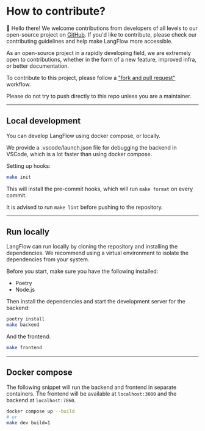 # How to contribute?

👋 Hello there! We welcome contributions from developers of all levels to our open-source project on [GitHub](https://github.com/logspace-ai/langflow). If you'd like to contribute, please check our contributing guidelines and help make LangFlow more accessible.

As an open-source project in a rapidly developing field, we are extremely open
to contributions, whether in the form of a new feature, improved infra, or better documentation.

To contribute to this project, please follow a ["fork and pull request"](https://docs.github.com/en/get-started/quickstart/contributing-to-projects) workflow.

Please do not try to push directly to this repo unless you are a maintainer.

---
## Local development

You can develop LangFlow using docker compose, or locally.

We provide a .vscode/launch.json file for debugging the backend in VSCode, which is a lot faster than using docker compose.

Setting up hooks:
```bash
make init
```

This will install the pre-commit hooks, which will run `make format` on every commit.

It is advised to run `make lint` before pushing to the repository.

---

## Run locally

LangFlow can run locally by cloning the repository and installing the dependencies. We recommend using a virtual environment to isolate the dependencies from your system.

Before you start, make sure you have the following installed:

- Poetry
- Node.js

Then install the dependencies and start the development server for the backend:

```bash
poetry install
make backend
```

And the frontend:

```bash
make frontend
```

---

## Docker compose

The following snippet will run the backend and frontend in separate containers. The frontend will be available at `localhost:3000` and the backend at `localhost:7860`.

```bash
docker compose up --build
# or
make dev build=1
```